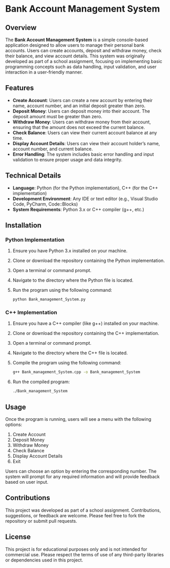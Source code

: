 # Bank Account Management System

## Overview

The **Bank Account Management System** is a simple console-based application designed to allow users to manage their personal bank accounts. Users can create accounts, deposit and withdraw money, check their balance, and view account details. This system was originally developed as part of a school assignment, focusing on implementing basic programming concepts such as data handling, input validation, and user interaction in a user-friendly manner.

## Features

- **Create Account**: Users can create a new account by entering their name, account number, and an initial deposit greater than zero.
- **Deposit Money**: Users can deposit money into their account. The deposit amount must be greater than zero.
- **Withdraw Money**: Users can withdraw money from their account, ensuring that the amount does not exceed the current balance.
- **Check Balance**: Users can view their current account balance at any time.
- **Display Account Details**: Users can view their account holder’s name, account number, and current balance.
- **Error Handling**: The system includes basic error handling and input validation to ensure proper usage and data integrity.

## Technical Details

- **Language**: Python (for the Python implementation), C++ (for the C++ implementation)
- **Development Environment**: Any IDE or text editor (e.g., Visual Studio Code, PyCharm, Code::Blocks)
- **System Requirements**: Python 3.x or C++ compiler (g++, etc.)

## Installation

### Python Implementation

1. Ensure you have Python 3.x installed on your machine.
2. Clone or download the repository containing the Python implementation.
3. Open a terminal or command prompt.
4. Navigate to the directory where the Python file is located.
5. Run the program using the following command:

   ```bash
   python Bank_management_System.py
   ```

### C++ Implementation

1. Ensure you have a C++ compiler (like g++) installed on your machine.
2. Clone or download the repository containing the C++ implementation.
3. Open a terminal or command prompt.
4. Navigate to the directory where the C++ file is located.
5. Compile the program using the following command:

   ```bash
   g++ Bank_management_System.cpp -o Bank_management_System
   ```

6. Run the compiled program:

   ```bash
   ./Bank_management_System
   ```

## Usage

Once the program is running, users will see a menu with the following options:

1. Create Account
2. Deposit Money
3. Withdraw Money
4. Check Balance
5. Display Account Details
6. Exit

Users can choose an option by entering the corresponding number. The system will prompt for any required information and will provide feedback based on user input.

## Contributions

This project was developed as part of a school assignment. Contributions, suggestions, or feedback are welcome. Please feel free to fork the repository or submit pull requests.

## License

This project is for educational purposes only and is not intended for commercial use. Please respect the terms of use of any third-party libraries or dependencies used in this project.

